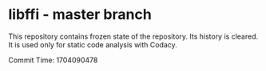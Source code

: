# libffi - master branch

This repository contains frozen state of the repository.
Its history is cleared. It is used only for static code
analysis with Codacy.

Commit Time: 1704090478